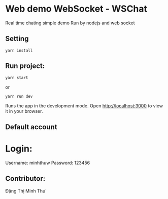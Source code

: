 # Web demo WebSocket - WSChat
Real time chating simple demo
Run by nodejs and web socket

## Setting
```
yarn install
```
## Run project: 
```
yarn start
```
or
```
yarn run dev
```
Runs the app in the development mode.
Open [http://localhost:3000](http://localhost:3000) to view it in your browser.

## Default account
# Login: 
Username: minhthuw 
Password: 123456

## Contributor: 
Đặng Thị Minh Thư
